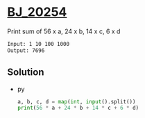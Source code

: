 # [BJ_20254](https://acmicpc.net/problem/20254)

Print sum of 56 x a, 24 x b, 14 x c, 6 x d

```txt
Input: 1 10 100 1000
Output: 7696
```

## Solution

* py

  ```py
  a, b, c, d = map(int, input().split())
  print(56 * a + 24 * b + 14 * c + 6 * d)
  ```
